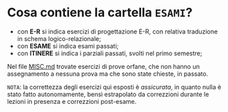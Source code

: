 # Cosa contiene la cartella `ESAMI`?
- con __E-R__ si indica esercizi di progettazione E-R, con relativa traduzione in schema logico-relazionale;
- con __ESAME__ si indica esami passati;
- con __ITINERE__ si indica i parziali passati, svolti nel primo semestre;


Nel file [MISC.md](./PDF/MISC.pdf) trovate esercizi di prove orfane, che non hanno un assegnamento a nessuna prova ma che sono state chieste, in passato.

$\mathtt{NOTA}$: la correttezza degli esercizi quì esposti è _assicurata_, in quanto nulla è stato fatto autonomamente, bensì estrapolato da correzzioni durante le lezioni in presenza e correzzioni post-esame.